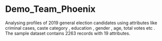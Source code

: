 # Demo_Team_Phoenix
Analysing profiles of 2019 general election candidates using attributes like criminal cases, caste category , education , gender , age, total votes etc . The sample dataset contains 2263 records with 19 attributes.
